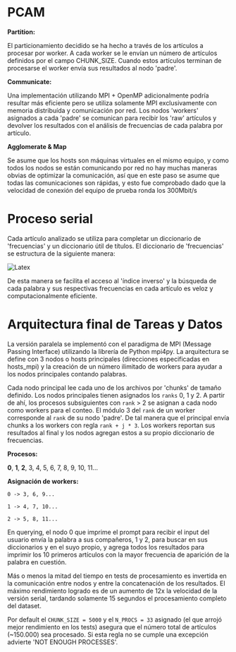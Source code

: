 # PCAM

**Partition:**

El particionamiento decidido se ha hecho a través de los artículos a procesar por worker. A cada worker se le envían un número de artículos definidos por el campo CHUNK_SIZE. Cuando estos artículos terminan de procesarse el worker envía sus resultados al nodo 'padre'.

**Communicate:**

Una implementación utilizando MPI + OpenMP adicionalmente podría resultar más eficiente pero se utiliza solamente MPI exclusivamente con memoria distribuída y comunicación por red. Los nodos 'workers' asignados a cada 'padre' se comunican para recibir los 'raw' artículos y devolver los resultados con el análisis de frecuencias de cada palabra por artículo.

**Agglomerate & Map**

Se asume que los hosts son máquinas virtuales en el mismo equipo, y como todos los nodos se están comunicando por red no hay muchas maneras obvias de optimizar la comunicación, así que en este paso se asume que todas las comunicaciones son rápidas, y esto fue comprobado dado que la velocidad de conexión del equipo de prueba ronda los 300Mbit/s

# Proceso serial

Cada artículo analizado se utiliza para completar un diccionario de 'frecuencias' y un diccionario útil de títulos. El diccionario de 'frecuencias' se estructura de la siguiente manera:

![Latex](https://i.imgur.com/VLV8Fvq.gif)

De esta manera se facilita el acceso al 'índice inverso' y la búsqueda de cada palabra y sus respectivas frecuencias en cada artículo es veloz y computacionalmente eficiente.

# Arquitectura final de Tareas y Datos

La versión paralela se implementó con el paradigma de MPI (Message Passing Interface) utilizando la librería de Python mpi4py. La arquitectura se define con 3 nodos o hosts principales (direcciones especificadas en hosts_mpi) y la creación de un número ilimitado de workers para ayudar a los nodos principales contando palabras.

Cada nodo principal lee cada uno de los archivos por 'chunks' de tamaño definido. Los nodos principales tienen asignados los ```ranks``` 0, 1 y 2. A partir de ahí, los procesos subsiguientes con ```rank``` > 2 se asignan a cada nodo como workers para el conteo. El módulo 3 del ```rank``` de un worker corresponde al ```rank``` de su nodo 'padre'. De tal manera que el principal envía chunks a los workers con regla ```rank + j * 3```. Los workers reportan sus resultados al final y los nodos agregan estos a su propio diccionario de frecuencias. 

**Procesos:**

**0**, **1**, **2**, 3, 4, 5, 6, 7, 8, 9, 10, 11...

**Asignación de workers:**

```0 -> 3, 6, 9...```

```1 -> 4, 7, 10...```

```2 -> 5, 8, 11...```

En querying, el nodo 0 que imprime el prompt para recibir el input del usuario envía la palabra a sus compañeros, 1 y 2, para buscar en sus diccionarios y en el suyo propio, y agrega todos los resultados para imprimir los 10 primeros artículos con la mayor frecuencia de aparición de la palabra en cuestión.

Más o menos la mitad del tiempo en tests de procesamiento es invertida en la comunicación entre nodos y entre la concatenación de los resultados. El máximo rendimiento logrado es de un aumento de 12x la velocidad de la versión serial, tardando solamente 15 segundos el procesamiento completo del dataset.

Por default el ```CHUNK_SIZE = 5000``` y el ```N_PROCS = 33``` asignado (el que arrojó mejor rendimiento en los tests) asegura que el número total de artículos (~150.000) sea procesado. Si esta regla no se cumple una excepción advierte 'NOT ENOUGH PROCESSES'.
